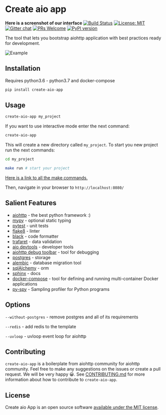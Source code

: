 # Create aio app

**Here is a screenshot of our interface**
[![Build Status](https://travis-ci.com/aio-libs/create-aio-app.svg?branch=master)](https://travis-ci.com/aio-libs/create-aio-app)
[![License: MIT](https://img.shields.io/badge/License-MIT-green.svg)](https://opensource.org/licenses/MIT)
[![Gitter chat](https://badges.gitter.im/Join%20Chat.svg)](https://gitter.im/aio-libs/Lobby)
[![PRs Welcome](https://img.shields.io/badge/PRs-welcome-green.svg)](https://github.com/aio-libs/create-aio-app/issues?q=is%3Aissue+is%3Aopen+label%3A%22good+first+issue%22)
[![PyPI version](https://badge.fury.io/py/create-aio-app.svg)](https://badge.fury.io/py/create-aio-app)

The tool that lets you bootstrap aiohttp application with best practices ready for development.

![Example](https://raw.githubusercontent.com/aio-libs/create-aio-app/master/assets/assets.png)

## Installation

Requires python3.6 - python3.7 and docker-compose

```bash
pip install create-aio-app
```

## Usage

```bash
create-aio-app my_project
```

If you want to use interactive mode enter the next command:

```bash
create-aio-app
```

This will create a new directory called `my_project`.
To start you new project run the next commands:

```bash
cd my_project

make run # start your project
```

[Here is a link to all the make commands.](https://create-aio-app.readthedocs.io/pages/commands.html)


Then, navigate in your browser to `http://localhost:8080/`

## Salient Features

- [aiohttp](https://aiohttp.readthedocs.io/en/stable/) - the best python framework :)
- [mypy](https://mypy.readthedocs.io/en/latest/) - optional static typing
- [pytest](https://pytest.readthedocs.io/en/latest/) - unit tests
- [flake8](https://flake8.readthedocs.io/en/latest/) - linter
- [black](https://black.readthedocs.io/en/latest/) - code formatter
- [trafaret](https://trafaret.readthedocs.io/en/latest/) - data validation
- [aio devtools](https://github.com/aio-libs/aiohttp-devtools) - developer tools
- [aiohttp debug toolbar](https://github.com/aio-libs/aiohttp-debugtoolbar) - tool for debugging
- [postgres](https://www.postgresql.org/) - storage
- [alembic](https://alembic.sqlalchemy.org/en/latest/tutorial.html) - database migration tool
- [sqlAlchemy](https://www.sqlalchemy.org/) - orm
- [sphinx](http://www.sphinx-doc.org/en/master/) - docs
- [docker-compose](https://docs.docker.com/compose/) - tool for defining and running multi-container Docker applications
- [py-spy](https://github.com/benfred/py-spy) - Sampling profiler for Python programs

## Options

`--without-postgres` - remove postgres and all of its requirements

`--redis` - add redis to the template

`--uvloop` - uvloop event loop for aiohttp

## Contributing

`create-aio-app` is a boilerplate from aiohttp community for aiohttp 
community. Feel free to make any suggestions on the issues or 
create a pull request. We will be very happy 😀. 
See [CONTRIBUTING.md](https://github.com/aio-libs/create-aio-app/blob/master/CONTRIBUTING.md) for more information about 
how to contribute to `create-aio-app`.

## License

Create aio App is an open source software <a href="https://github.com/aio-libs/create-aio-app/blob/master/LICENSE">available under the MIT license</a>.

